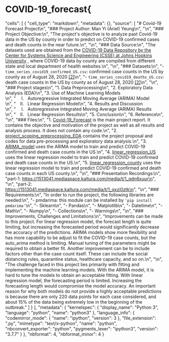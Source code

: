 # COVID-19_forecast{
 "cells": [
  {
   "cell_type": "markdown",
   "metadata": {},
   "source": [
    "# Covid-19 Forecast Project\n",
    "### Project Author: Man Yi (Ariel) Yeung\n",
    "\n",
    "### Project Objective:\n",
    "The project's objective is to analyze past Covid-19 data in the US by county in order to predict on COVID-19 confirmed cases and death counts in the near future.\n",
    "\n",
    "### Data Source:\n",
    "The datasets used are obtained from the <a href='https://github.com/CSSEGISandData/COVID-19/tree/master/csse_covid_19_data/csse_covid_19_time_series'>COVID-19 Data Repository by the Center for Systems Science and Engineering (CSSE) at Johns Hopkins University</a> , where COVID-19 data by county are compiled from different state and local department of health websites.\n",
    "\n",
    "### Datasets:\n",
    "- `time_series_covid19_confirmed_US.csv`: confirmed case counts in the US by county as of August 28, 2020 <a href='#r2'>[2]</a>\n",
    "- `time_series_covid19_deaths_US.csv`: death case counts in the US by county as of August 28, 2020 <a href='#r2'>[2]</a>\n",
    "\n",
    "### Project stages\n",
    "1. Data Preprocessing\n",
    "2. Exploratory Data Analysis (EDA)\n",
    "3. Use of Machine Learning Models<br/>\n",
    "&emsp; I. &nbsp; Autoregressive Integrated Moving Average (ARIMA) Model<br/>\n",
    "&emsp;II. &nbsp; Linear Regression Model\n",
    "4. Results and Discussion<br/>\n",
    "&emsp; I. &nbsp; Autoregressive Integrated Moving Average (ARIMA) Results<br/>\n",
    "&emsp;II. &nbsp; Linear Regression Results\n",
    "5. Conclusion\n",
    "6. Reference\n",
    "\n",
    "### Files:\n",
    "1. <a href='./Covid-19_Forecast.ipynb'>Covid-19_Forecast</a> is the main project report. It contains the objective and motivation of the project as well as all results and analysis process. It does not contain any code.\n",
    "2. <a href='./project_scoping_preprocessing_EDA.ipynb'>project_scoping_preprocessing_EDA</a> contains the project proposal and codes for data pre-processing and exploratory data analysis.\n",
    "3. <a href='./ARIMA_model.ipynb'>ARIMA_model</a> uses the ARIMA model to train and predict COVID-19 confirmed and death case counts in the US.\n",
    "4. <a href='./linear_regression_US.ipynb'>linear_regression_US</a> uses the linear regression model to train and predict COVID-19 confirmed and death case counts in the US.\n",
    "5. <a href='./linear_regression_county.ipynb'>linear_regression_county</a> uses the linear regression model to train and predict COVID-19 confirmed and death case counts in each US county.\n",
    "\n",
    "### Presentation Recordings:\n",
    "part-1:  https://1513041.mediaspace.kaltura.com/media/t/1_qdn6xuur\n",
    "\n",
    "part-2: https://1513041.mediaspace.kaltura.com/media/t/1_qxzi0ztk\n",
    "\n",
    "### Requirements:\n",
    "In order to run the project, the following libraries are needed:\n",
    "- pmdarima: this module can be installed by `'pip install pmdarima'`\n",
    "- Sklearn\n",
    "- Pandas\n",
    "- Matplotlib\n",
    "- Datetime\n",
    "- Math\n",
    "- Numpy\n",
    "- Collections\n",
    "- Warnings\n",
    "\n",
    "### Improvements, Challenges and Limitations:\n",
    "Improvements can be made to this project. For linear regression model, the forecast length is quite limiting, but increasing the forecasted period would significantly decrease the accuracy of the predictions. ARIMA models show more flexibility and has more capability to be adjust to fit the COVID-19 case counts, but the auto_arima method is limiting. Manual tuning of the parameters might be required to obtain a better fit. Another improvement can be to include factors other than the case count itself. These can include the social distancing rules, quarantine status, healthcare capacity, and so on.\n",
    "\n",
    "The challenge faced in this project lies primarily with fitting and implementing the machine learning models. With the ARIMA model, it is hard to tune the models to obtain an acceptable fitting. With linear regression model, the forecasting period is limited. Increasing the forecasting length would compromise the model accuracy. An important reason for why both models do not provide a highly acceptable predictions is because there are only 220 data points for each case considered, and about 15% of the data being extremely low in the beginning of the outbreak."
   ]
  }
 ],
 "metadata": {
  "kernelspec": {
   "display_name": "Python 3",
   "language": "python",
   "name": "python3"
  },
  "language_info": {
   "codemirror_mode": {
    "name": "ipython",
    "version": 3
   },
   "file_extension": ".py",
   "mimetype": "text/x-python",
   "name": "python",
   "nbconvert_exporter": "python",
   "pygments_lexer": "ipython3",
   "version": "3.7.7"
  }
 },
 "nbformat": 4,
 "nbformat_minor": 4
}

